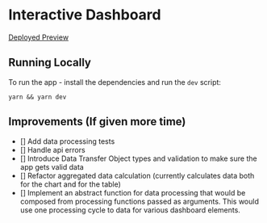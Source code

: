 # Interactive Dashboard

[Deployed Preview](https://6630f2aa7421b109243dfd91--golden-cassata-661a71.netlify.app/)

## Running Locally

To run the app - install the dependencies and run the `dev` script:
```shell
yarn && yarn dev
```

## Improvements (If given more time)

- [] Add data processing tests
- [] Handle api errors
- [] Introduce Data Transfer Object types and validation to make sure the app gets valid data
- [] Refactor aggregated data calculation (currently calculates data both for the chart and for the table)
- [] Implement an abstract function for data processing that would be composed from processing functions passed as arguments. This would use one processing cycle to data for various dashboard elements.

